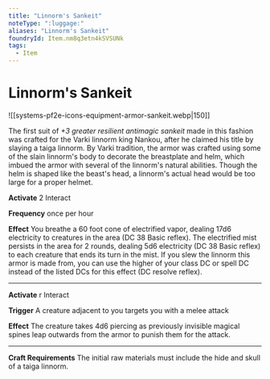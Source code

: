 ```yaml
---
title: "Linnorm's Sankeit"
noteType: ":luggage:"
aliases: "Linnorm's Sankeit"
foundryId: Item.nm8q3etn4kSVSUNk
tags:
  - Item
---
```


# Linnorm's Sankeit
![[systems-pf2e-icons-equipment-armor-sankeit.webp|150]]

The first suit of _+3 greater resilient antimagic sankeit_ made in this fashion was crafted for the Varki linnorm king Nankou, after he claimed his title by slaying a taiga linnorm. By Varki tradition, the armor was crafted using some of the slain linnorm's body to decorate the breastplate and helm, which imbued the armor with several of the linnorm's natural abilities. Though the helm is shaped like the beast's head, a linnorm's actual head would be too large for a proper helmet.

**Activate** 2 Interact

**Frequency** once per hour

**Effect** You breathe a 60 foot cone of electrified vapor, dealing 17d6 electricity to creatures in the area (DC 38 Basic reflex). The electrified mist persists in the area for 2 rounds, dealing 5d6 electricity (DC 38 Basic reflex) to each creature that ends its turn in the mist. If you slew the linnorm this armor is made from, you can use the higher of your class DC or spell DC instead of the listed DCs for this effect (DC resolve reflex).

* * *

**Activate** r Interact

**Trigger** A creature adjacent to you targets you with a melee attack

**Effect** The creature takes 4d6 piercing as previously invisible magical spines leap outwards from the armor to punish them for the attack.

* * *

**Craft Requirements** The initial raw materials must include the hide and skull of a taiga linnorm.
